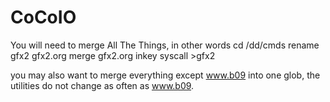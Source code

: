 # CoCoIO
You will need to merge All The Things, in other words
  cd /dd/cmds
  rename gfx2 gfx2.org
  merge gfx2.org inkey syscall >gfx2
  
you may also want to merge everything except www.b09 into one glob, the utilities do not change as often as www.b09.

